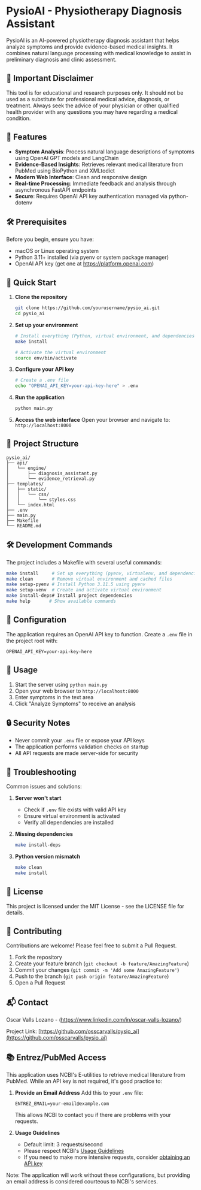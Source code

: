 # PysioAI - Physiotherapy Diagnosis Assistant

PysioAI is an AI-powered physiotherapy diagnosis assistant that helps analyze symptoms and provide evidence-based medical insights. It combines natural language processing with medical knowledge to assist in preliminary diagnosis and clinic assessment.

## 🚨 Important Disclaimer

This tool is for educational and research purposes only. It should not be used as a substitute for professional medical advice, diagnosis, or treatment. Always seek the advice of your physician or other qualified health provider with any questions you may have regarding a medical condition.

## 🌟 Features

- **Symptom Analysis**: Process natural language descriptions of symptoms using OpenAI GPT models and LangChain
- **Evidence-Based Insights**: Retrieves relevant medical literature from PubMed using BioPython and XMLtodict
- **Modern Web Interface**: Clean and responsive design
- **Real-time Processing**: Immediate feedback and analysis through asynchronous FastAPI endpoints
- **Secure**: Requires OpenAI API key authentication managed via python-dotenv

## 🛠 Prerequisites

Before you begin, ensure you have:
- macOS or Linux operating system
- Python 3.11+ installed (via pyenv or system package manager)
- OpenAI API key (get one at https://platform.openai.com)

## 🚀 Quick Start

1. **Clone the repository**
   ```bash
   git clone https://github.com/yourusername/pysio_ai.git
   cd pysio_ai
   ```

2. **Set up your environment**
   ```bash
   # Install everything (Python, virtual environment, and dependencies)
   make install
   
   # Activate the virtual environment
   source env/bin/activate
   ```

3. **Configure your API key**
   ```bash
   # Create a .env file
   echo "OPENAI_API_KEY=your-api-key-here" > .env
   ```

4. **Run the application**
   ```bash
   python main.py
   ```

5. **Access the web interface**
   Open your browser and navigate to: `http://localhost:8000`

## 📁 Project Structure

```
pysio_ai/
├── api/
│   └── engine/
│       ├── diagnosis_assistant.py
│       └── evidence_retrieval.py
├── templates/
│   ├── static/
│   │   └── css/
│   │       └── styles.css
│   └── index.html
├── .env
├── main.py
├── Makefile
└── README.md
```

## 🛠 Development Commands

The project includes a Makefile with several useful commands:

```bash
make install     # Set up everything (pyenv, virtualenv, and dependencies)
make clean       # Remove virtual environment and cached files
make setup-pyenv # Install Python 3.11.5 using pyenv
make setup-venv  # Create and activate virtual environment
make install-deps# Install project dependencies
make help       # Show available commands
```

## 🔧 Configuration

The application requires an OpenAI API key to function. Create a `.env` file in the project root with:

```plaintext
OPENAI_API_KEY=your-api-key-here
```

## 🚀 Usage

1. Start the server using `python main.py`
2. Open your web browser to `http://localhost:8000`
3. Enter symptoms in the text area
4. Click "Analyze Symptoms" to receive an analysis

## 🔒 Security Notes

- Never commit your `.env` file or expose your API keys
- The application performs validation checks on startup
- All API requests are made server-side for security

## 🐛 Troubleshooting

Common issues and solutions:

1. **Server won't start**
   - Check if `.env` file exists with valid API key
   - Ensure virtual environment is activated
   - Verify all dependencies are installed

2. **Missing dependencies**
   ```bash
   make install-deps
   ```

3. **Python version mismatch**
   ```bash
   make clean
   make install
   ```

## 📝 License

This project is licensed under the MIT License - see the LICENSE file for details.

## 🤝 Contributing

Contributions are welcome! Please feel free to submit a Pull Request.

1. Fork the repository
2. Create your feature branch (`git checkout -b feature/AmazingFeature`)
3. Commit your changes (`git commit -m 'Add some AmazingFeature'`)
4. Push to the branch (`git push origin feature/AmazingFeature`)
5. Open a Pull Request

## 📬 Contact

Oscar Valls Lozano - (https://www.linkedin.com/in/oscar-valls-lozano/)

Project Link: [https://github.com/osscarvalls/pysio_ai](https://github.com/osscarvalls/pysio_ai)

## 📚 Entrez/PubMed Access

This application uses NCBI's E-utilities to retrieve medical literature from PubMed. While an API key is not required, it's good practice to:

1. **Provide an Email Address**
   Add this to your `.env` file:
   ```
   ENTREZ_EMAIL=your-email@example.com
   ```
   This allows NCBI to contact you if there are problems with your requests.

2. **Usage Guidelines**
   - Default limit: 3 requests/second
   - Please respect NCBI's [Usage Guidelines](https://www.ncbi.nlm.nih.gov/books/NBK25497/)
   - If you need to make more intensive requests, consider [obtaining an API key](https://www.ncbi.nlm.nih.gov/account/settings/)

Note: The application will work without these configurations, but providing an email address is considered courteous to NCBI's services.